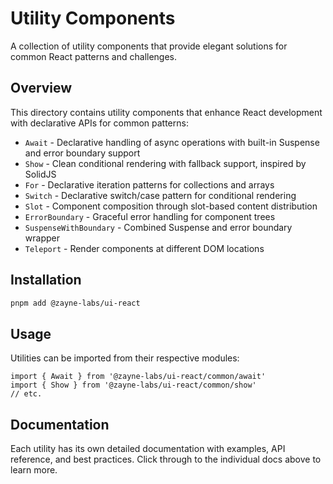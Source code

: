 # Utility Components

A collection of utility components that provide elegant solutions for common React patterns and challenges.

## Overview

This directory contains utility components that enhance React development with declarative APIs for common patterns:

- `Await` - Declarative handling of async operations with built-in Suspense and error boundary support
- `Show` - Clean conditional rendering with fallback support, inspired by SolidJS
- `For` - Declarative iteration patterns for collections and arrays
- `Switch` - Declarative switch/case pattern for conditional rendering
- `Slot` - Component composition through slot-based content distribution
- `ErrorBoundary` - Graceful error handling for component trees
- `SuspenseWithBoundary` - Combined Suspense and error boundary wrapper
- `Teleport` - Render components at different DOM locations

## Installation

```bash
pnpm add @zayne-labs/ui-react
```

## Usage

Utilities can be imported from their respective modules:

```tsx
import { Await } from '@zayne-labs/ui-react/common/await'
import { Show } from '@zayne-labs/ui-react/common/show'
// etc.
```

## Documentation

Each utility has its own detailed documentation with examples, API reference, and best practices. Click through to the individual docs above to learn more.

